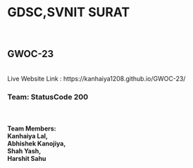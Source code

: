 <h1>GDSC,SVNIT SURAT </h1> <br>
<h2>GWOC-23</h2><br>
Live Website Link : https://kanhaiya1208.github.io/GWOC-23/
<h3>Team: StatusCode 200</h3> <br>
<h4>Team Members: <br> Kanhaiya Lal,<br>
              Abhishek Kanojiya,<br>
              Shah Yash,<br>
              Harshit Sahu<br>
  </h4>
